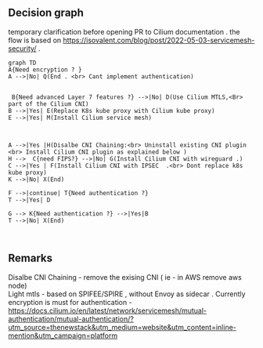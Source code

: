 ## Decision graph

temporary clarification before opening PR to Cilium documentation . 
the flow is based on https://isovalent.com/blog/post/2022-05-03-servicemesh-security/ .

```mermaid
graph TD
A{Need encryption ? }
A -->|No| Q(End . <br> Cant implement authentication) 

   
 B{Need advanced Layer 7 features ?} -->|No| D(Use Cilium MTLS,<Br> part of the Cilium CNI)
B -->|Yes| E(Replace K8s kube proxy with Cilium kube proxy)
E -->|Yes| M(Install Cilium service mesh)



A -->|Yes |H(Disalbe CNI Chaining:<br> Uninstall existing CNI plugin <br> Install Cilium CNI plugin as explained below )
H -->  C{need FIPS?} -->|No| G(Install Cilium CNI with wireguard .)
C -->|Yes | F(Install Cilium CNI with IPSEC  .<br> Dont replace k8s kube proxy)
K -->|No| X(End)

F -->|continue| T{Need authentication ?} 
T -->|Yes| D

G --> K{Need authentication ?} -->|Yes|B 
T -->|No| X(End)



```



## Remarks 
Disalbe CNI Chaining - remove the exising CNI ( ie - in AWS remove aws node)  
Light mtls - based on SPIFEE/SPIRE , without Envoy as sidecar .
Currently encryption is must for authentication - https://docs.cilium.io/en/latest/network/servicemesh/mutual-authentication/mutual-authentication/?utm_source=thenewstack&utm_medium=website&utm_content=inline-mention&utm_campaign=platform

